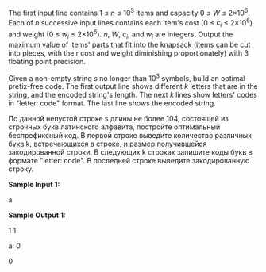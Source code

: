 The first input line contains 1 &le; <i>n</i> &le; 10<sup>3</sup> items and 
capacity 0 &le; <i>W</i> &le; 2&times;10<sup>6</sup>.
Each of <i>n</i> successive input lines contains each item's cost (0 &le; <i>c<sub>i</sub></i> &le; 2&times;10<sup>6</sup>) and weight (0 &le; <i>w<sub>i</sub></i> &le; 2&times;10<sup>6</sup>). <i>n</i>,  <i>W</i>, <i>c<sub>i</sub></i>, and <i>w<sub>i</sub></i> are integers.
Output the maximum value of items' parts that fit into the knapsack (items can be cut into pieces, with their cost and weight diminishing proportionately) with 3 floating point precision.


Given a non-empty string <i>s</i> no longer than 10<sup>3</sup> symbols, build an optimal prefix-free code.
The first output line shows different <i>k</i> letters that are in the string, and the encoded string's length.
The next <i>k</i> lines show letters' codes in "letter: code" format. The last line shows the encoded string.


По данной непустой строке s длины не более 104, состоящей из строчных букв латинского алфавита, 
постройте оптимальный беспрефиксный код. В первой строке выведите количество различных букв k, встречающихся в строке, 
и размер получившейся закодированной строки. 
В следующих k строках запишите коды букв в формате "letter: code". В последней строке выведите закодированную строку.


<b>Sample Input 1:</b>

a

<b>Sample Output 1:</b>

1 1

a: 0

0
